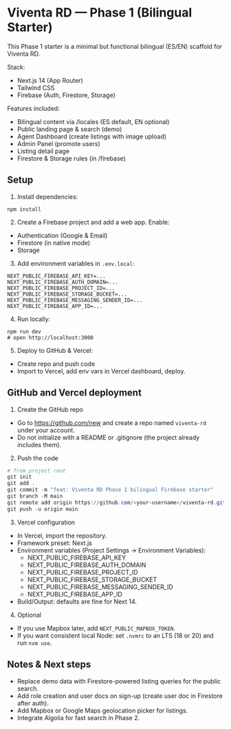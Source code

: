 # Viventa RD — Phase 1 (Bilingual Starter)

This Phase 1 starter is a minimal but functional bilingual (ES/EN) scaffold for Viventa RD.

Stack:
- Next.js 14 (App Router)
- Tailwind CSS
- Firebase (Auth, Firestore, Storage)

Features included:
- Bilingual content via /locales (ES default, EN optional)
- Public landing page & search (demo)
- Agent Dashboard (create listings with image upload)
- Admin Panel (promote users)
- Listing detail page
- Firestore & Storage rules (in /firebase)

## Setup

1. Install dependencies:
```
npm install
```

2. Create a Firebase project and add a web app. Enable:
 - Authentication (Google & Email)
 - Firestore (in native mode)
 - Storage

3. Add environment variables in `.env.local`:
```
NEXT_PUBLIC_FIREBASE_API_KEY=...
NEXT_PUBLIC_FIREBASE_AUTH_DOMAIN=...
NEXT_PUBLIC_FIREBASE_PROJECT_ID=...
NEXT_PUBLIC_FIREBASE_STORAGE_BUCKET=...
NEXT_PUBLIC_FIREBASE_MESSAGING_SENDER_ID=...
NEXT_PUBLIC_FIREBASE_APP_ID=...
```

4. Run locally:
```
npm run dev
# open http://localhost:3000
```

5. Deploy to GitHub & Vercel:
 - Create repo and push code
 - Import to Vercel, add env vars in Vercel dashboard, deploy.

## GitHub and Vercel deployment

1) Create the GitHub repo

- Go to https://github.com/new and create a repo named `viventa-rd` under your account.
- Do not initialize with a README or .gitignore (the project already includes them).

2) Push the code

```powershell
# from project root
git init
git add .
git commit -m "feat: Viventa RD Phase 1 bilingual Firebase starter"
git branch -M main
git remote add origin https://github.com/<your-username>/viventa-rd.git
git push -u origin main
```

3) Vercel configuration

- In Vercel, import the repository.
- Framework preset: Next.js
- Environment variables (Project Settings → Environment Variables):
	- NEXT_PUBLIC_FIREBASE_API_KEY
	- NEXT_PUBLIC_FIREBASE_AUTH_DOMAIN
	- NEXT_PUBLIC_FIREBASE_PROJECT_ID
	- NEXT_PUBLIC_FIREBASE_STORAGE_BUCKET
	- NEXT_PUBLIC_FIREBASE_MESSAGING_SENDER_ID
	- NEXT_PUBLIC_FIREBASE_APP_ID
- Build/Output: defaults are fine for Next 14.

4) Optional

- If you use Mapbox later, add `NEXT_PUBLIC_MAPBOX_TOKEN`.
- If you want consistent local Node: set `.nvmrc` to an LTS (18 or 20) and run `nvm use`.

## Notes & Next steps
- Replace demo data with Firestore-powered listing queries for the public search.
- Add role creation and user docs on sign-up (create user doc in Firestore after auth).
- Add Mapbox or Google Maps geolocation picker for listings.
- Integrate Algolia for fast search in Phase 2.
